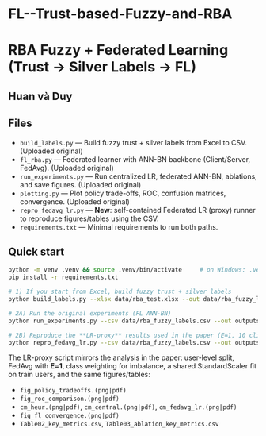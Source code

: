 # FL--Trust-based-Fuzzy-and-RBA
# RBA Fuzzy + Federated Learning (Trust → Silver Labels → FL)

## Huan và Duy 

## Files
- `build_labels.py` — Build fuzzy trust + silver labels from Excel to CSV. (Uploaded original)
- `fl_rba.py` — Federated learner with ANN-BN backbone (Client/Server, FedAvg). (Uploaded original)
- `run_experiments.py` — Run centralized LR, federated ANN-BN, ablations, and save figures. (Uploaded original)
- `plotting.py` — Plot policy trade-offs, ROC, confusion matrices, convergence. (Uploaded original)
- `repro_fedavg_lr.py` — **New**: self-contained Federated LR (proxy) runner to reproduce figures/tables using the CSV.
- `requirements.txt` — Minimal requirements to run both paths.

## Quick start

```bash
python -m venv .venv && source .venv/bin/activate     # on Windows: .venv\Scripts\activate
pip install -r requirements.txt

# 1) If you start from Excel, build fuzzy trust + silver labels
python build_labels.py --xlsx data/rba_test.xlsx --out data/rba_fuzzy_labels.csv

# 2A) Run the original experiments (FL ANN-BN)
python run_experiments.py --csv data/rba_fuzzy_labels.csv --out outputs_ann --device cpu

# 2B) Reproduce the **LR-proxy** results used in the paper (E=1, 10 clients, 50 rounds)
python repro_fedavg_lr.py --csv data/rba_fuzzy_labels.csv --out outputs_lr --clients 10 --rounds 50 --local-epochs 1
```

The LR-proxy script mirrors the analysis in the paper: user-level split, FedAvg with **E=1**, class weighting for imbalance, a shared StandardScaler fit on train users, and the same figures/tables:
- `fig_policy_tradeoffs.(png|pdf)`
- `fig_roc_comparison.(png|pdf)`
- `cm_heur.(png|pdf)`, `cm_central.(png|pdf)`, `cm_fedavg_lr.(png|pdf)`
- `fig_fl_convergence.(png|pdf)`
- `Table02_key_metrics.csv`, `Table03_ablation_key_metrics.csv`
